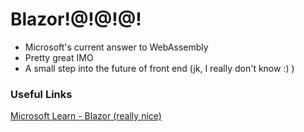 # Blazor!@!@!@!

* Microsoft's current answer to WebAssembly
* Pretty great IMO
* A small step into the future of front end (jk, I really don't know :) )

### Useful Links
[Microsoft Learn - Blazor (really nice) ](https://docs.microsoft.com/en-us/learn/modules/build-blazor-webassembly-visual-studio-code/)
